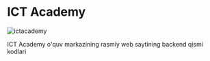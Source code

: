 # ICT Academy

![ictacademy](https://github.com/jaloliddin1006/ictacademy/assets/70073648/6bbf1b23-fa93-451e-97ce-a5460d5a3128)



ICT Academy o'quv markazining rasmiy web saytining backend qismi kodlari
